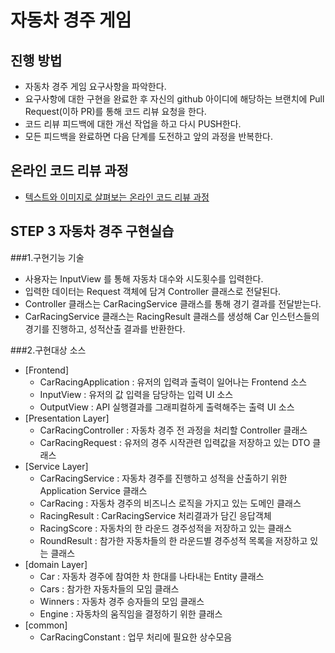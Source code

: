 # 자동차 경주 게임
## 진행 방법
* 자동차 경주 게임 요구사항을 파악한다.
* 요구사항에 대한 구현을 완료한 후 자신의 github 아이디에 해당하는 브랜치에 Pull Request(이하 PR)를 통해 코드 리뷰 요청을 한다.
* 코드 리뷰 피드백에 대한 개선 작업을 하고 다시 PUSH한다.
* 모든 피드백을 완료하면 다음 단계를 도전하고 앞의 과정을 반복한다.

## 온라인 코드 리뷰 과정
* [텍스트와 이미지로 살펴보는 온라인 코드 리뷰 과정](https://github.com/next-step/nextstep-docs/tree/master/codereview)

## STEP 3 자동차 경주 구현실습
###1.구현기능 기술
* 사용자는 InputView 를 통해 자동차 대수와 시도횟수를 입력한다.
* 입력한 데이터는 Request 객체에 담겨 Controller 클래스로 전달된다.
* Controller 클래스는 CarRacingService 클래스를 통해 경기 결과를 전달받는다.
* CarRacingService 클래스는 RacingResult 클래스를 생성해 Car 인스턴스들의 경기를 진행하고, 성적산출 결과를 반환한다.

###2.구현대상 소스
* [Frontend]
  * CarRacingApplication : 유저의 입력과 출력이 일어나는 Frontend 소스
  * InputView : 유저의 값 입력을 담당하는 입력 UI 소스
  * OutputView : API 실행결과를 그래피컬하게 출력해주는 출력 UI 소스
* [Presentation Layer]
  * CarRacingController : 자동차 경주 전 과정을 처리할 Controller 클래스
  * CarRacingRequest : 유저의 경주 시작관련 입력값을 저장하고 있는 DTO 클래스
* [Service Layer]
  * CarRacingService : 자동차 경주를 진행하고 성적을 산출하기 위한 Application Service 클래스
  * CarRacing : 자동차 경주의 비즈니스 로직을 가지고 있는 도메인 클래스
  * RacingResult : CarRacingService 처리결과가 담긴 응답객체
  * RacingScore : 자동차의 한 라운드 경주성적을 저장하고 있는 클래스
  * RoundResult : 참가한 자동차들의 한 라운드별 경주성적 목록을 저장하고 있는 클래스
* [domain Layer]
  * Car : 자동차 경주에 참여한 차 한대를 나타내는 Entity 클래스
  * Cars : 참가한 자동차들의 모임 클래스
  * Winners : 자동차 경주 승자들의 모임 클래스 
  * Engine : 자동차의 움직임을 결정하기 위한 클래스
* [common]
  * CarRacingConstant : 업무 처리에 필요한 상수모음